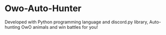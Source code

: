 # Owo-Auto-Hunter
Developed with Python programming language and discord.py library, Auto-hunting OwO animals and win battles for you!
